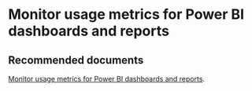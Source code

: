   <properties
	pageTitle="usage metrics for dashboards and reports"
	description="usage metrics for dashboards and reports"
	service="microsoft.PowerBIDedicated"
	resource="capacities"
	authors="pjfreitas"
	ms.author="pfreitas"	
	displayOrder="10"
	selfHelpType="generic"
	supportTopicIds="32628168"
	productPesIds="16334"
	cloudEnvironments="public, MoonCake, fairfax" 
	articleId="8aafd39a-bde7-a834-af8e-eae2c786601c"
/>

# Monitor usage metrics for Power BI dashboards and reports

## **Recommended documents**

[Monitor usage metrics for Power BI dashboards and reports](https://docs.microsoft.com/power-bi/service-usage-metrics).<br>